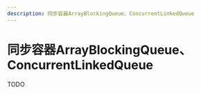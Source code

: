 ```yaml
---
description: 同步容器ArrayBlockingQueue、ConcurrentLinkedQueue
---
```

# 同步容器ArrayBlockingQueue、ConcurrentLinkedQueue

TODO


